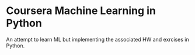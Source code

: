 # Coursera Machine Learning in Python

An attempt to learn ML but implementing the associated HW and exrcises in Python. 
